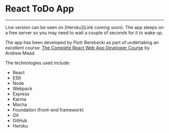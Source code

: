 # React ToDo App
---

Live version can be seen on [Heroku](Link coming soon). The app sleeps on a free server so you may need to wait a couple of seconds for it to wake up.

The app has been developed by Piotr Berebecki as part of undertaking an excellent course: [The Complete React Web App Developer Course](https://www.udemy.com/the-complete-react-web-app-developer-course/) by Andrew Mead.

The technologies used include:

* React
* ES6
* Node
* Webpack
* Express
* Karma
* Mocha
* Foundation (front-end framework)
* Git
* GitHub
* Heroku